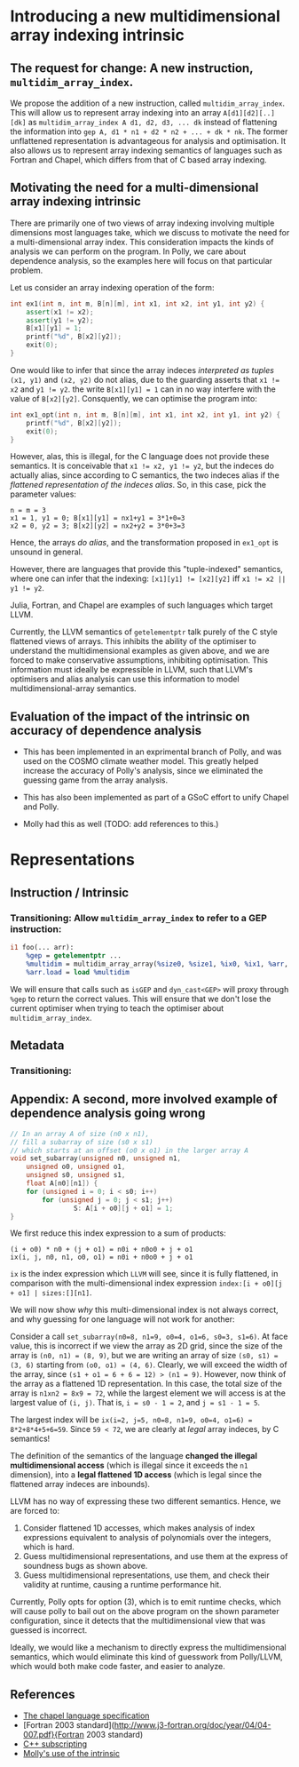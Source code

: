 # Introducing a new multidimensional array indexing intrinsic

## The request for change: A new instruction, `multidim_array_index`.

We propose the addition of a new instruction, called `multidim_array_index`. 
This will allow us to represent array indexing into an array `A[d1][d2][..][dk]`
as `multidim_array_index A d1, d2, d3, ... dk` instead of flattening
the information into `gep A, d1 * n1 + d2 * n2 + ... + dk * nk`. The former
unflattened representation is advantageous for analysis and optimisation. It also
allows us to represent array indexing semantics of languages such as Fortran
and Chapel, which differs from that of C based array indexing.
	
## Motivating the need for a multi-dimensional array indexing intrinsic
There are primarily one of two views of array indexing involving
multiple dimensions most languages take, which we discuss to motivate 
the need for a multi-dimensional array index. This consideration impacts
the kinds of analysis we can perform on the program. In Polly, we care about
dependence analysis, so the examples here will focus on that particular problem.

Let us consider an array indexing operation of the form:
```cpp
int ex1(int n, int m, B[n][m], int x1, int x2, int y1, int y2) {
	assert(x1 != x2);
	assert(y1 != y2);
	B[x1][y1] = 1;
	printf("%d", B[x2][y2]);
	exit(0);
}
```

One would like to infer that since the array indeces _interpreted as tuples_
`(x1, y1)` and `(x2, y2)` do not alias, due to the guarding asserts
that `x1 != x2` and `y1 != y2`. the write `B[x1][y1] = 1` can 
in no way interfere with the value of `B[x2][y2]`. Consquently,
we can optimise the program into:


```cpp
int ex1_opt(int n, int m, B[n][m], int x1, int x2, int y1, int y2) {
	printf("%d", B[x2][y2]);
	exit(0);
}
```

However, alas, this is illegal, for the C language does not provide these
semantics. It is conceivable that `x1 != x2, y1 != y2`, but the indeces
do actually alias, since according to C semantics, the two indeces alias
if the _flattened representation of the indeces alias_. So, in this case,
pick the parameter values:

```
n = m = 3
x1 = 1, y1 = 0; B[x1][y1] = nx1+y1 = 3*1+0=3
x2 = 0, y2 = 3; B[x2][y2] = nx2+y2 = 3*0+3=3
```

Hence, the arrays _do alias_, and the transformation proposed in `ex1_opt`
is unsound in general.

However, there are languages that provide this "tuple-indexed" semantics,
where one can infer that the indexing:
`[x1][y1] != [x2][y2]` iff `x1 != x2 || y1 != y2`.

Julia, Fortran, and Chapel are examples of such languages which target
LLVM.

Currently, the LLVM semantics of `getelementptr` talk purely of
the C style flattened views of arrays. This inhibits the ability of the optimiser
to understand the multidimensional examples as given above, and we
are forced to make conservative assumptions, inhibiting optimisation. 
This information must ideally be expressible in LLVM, such that LLVM's optimisers and
alias analysis can use this information to model multidimensional-array
semantics.





## Evaluation of the impact of the intrinsic on accuracy of dependence analysis
- This has been implemented in an exprimental branch of Polly, and was used 
on the COSMO climate weather model. This greatly helped increase the accuracy
of Polly's analysis, since we eliminated the guessing game from the array analysis.

- This has also been implemented as part of a GSoC effort to unify
Chapel and Polly. 

- Molly had this as well (TODO: add references to this.)

# Representations

## Instruction / Intrinsic

### Transitioning: Allow `multidim_array_index` to refer to a GEP instruction:

```llvm
i1 foo(... arr):
    %gep = getelementptr ...
    %multidim = multidim_array_array(%size0, %size1, %ix0, %ix1, %arr, %gep)
    %arr.load = load %multidim
```

We will ensure that calls such as `isGEP` and `dyn_cast<GEP>` will proxy
through `%gep` to return the correct values. This will ensure that we don't
lose the current optimiser when trying to teach the optimiser about
`multidim_array_index`.

## Metadata

###  Transitioning:


## Appendix: A second, more involved example of dependence analysis going wrong

```cpp
// In an array A of size (n0 x n1), 
// fill a subarray of size (s0 x s1)
// which starts at an offset (o0 x o1) in the larger array A
void set_subarray(unsigned n0, unsigned n1,
	unsigned o0, unsigned o1,
	unsigned s0, unsigned s1,
	float A[n0][n1]) {
	for (unsigned i = 0; i < s0; i++)
		for (unsigned j = 0; j < s1; j++)
				S: A[i + o0][j + o1] = 1;
}
```
We first reduce this index expression to a sum of products:

```
(i + o0) * n0 + (j + o1) = n0i + n0o0 + j + o1
ix(i, j, n0, n1, o0, o1) = n0i + n0o0 + j + o1
```

`ix` is the index expression which `LLVM` will see, since it is fully
flattened, in comparison with the multi-dimensional index expression
`index:[i + o0][j + o1] | sizes:[][n1]`.

We will now show _why_ this multi-dimensional index is not always correct,
and why guessing for one language will not work for another:

Consider a call `set_subarray(n0=8, n1=9, o0=4, o1=6, s0=3, s1=6)`. At face
value, this is incorrect if we view the array as 2D grid, since the size
of the array is `(n0, n1) = (8, 9)`, but we are writing an array of size
`(s0, s1) = (3, 6)` starting from `(o0, o1) = (4, 6)`. Clearly, we will
exceed the width of the array, since `(s1 + o1 = 6 + 6 = 12) > (n1 = 9)`.
However, now think of the array as a flattened 1D representation. In this
case, the total size of the array is `n1xn2 = 8x9 = 72`, while the largest
element we will access is at the largest value of `(i, j)`. That is, 
`i = s0 - 1 = 2`, and `j = s1 - 1 = 5`.

The largest index will be `ix(i=2, j=5, n0=8, n1=9, o0=4, o1=6) = 8*2+8*4+5+6=59`.
Since `59 < 72`, we are clearly at _legal_ array indeces, by C semantics!

The definition of the semantics of the language **changed the illegal
multidimensional access** (which is illegal since it exceeds the `n1`
dimension), into a **legal flattened 1D access** (which is legal since the
flattened array indeces are inbounds).

LLVM has no way of expressing these two different semantics. Hence, we are
forced to:
1. Consider flattened 1D accesses, which makes analysis of index expressions
equivalent to analysis of polynomials over the integers, which is hard.
2. Guess multidimensional representations, and use them at the express of
soundness bugs as shown above.
3. Guess multidimensional representations, use them, and check their validity
at runtime, causing a runtime performance hit.


Currently, Polly opts for option (3), which is to emit runtime checks, which
will cause polly to bail out on the above program on the shown parameter
configuration, since it detects that the multidimensional view that was
guessed is incorrect.

Ideally, we would like a mechanism to directly express the multidimensional
semantics, which would eliminate this kind of guesswork from Polly/LLVM,
which would both make code faster, and easier to analyze.

## References
- [The chapel language specification](https://chapel-lang.org/docs/1.13/_downloads/chapelLanguageSpec.pdf)
- [Fortran 2003 standard](http://www.j3-fortran.org/doc/year/04/04-007.pdf}{Fortran 2003 standard)
- [C++ subscripting](http://eel.is/c++draft/expr.sub)
- [Molly's use of the intrinsic](https://github.com/Meinersbur/llvm/blob/molly/include/llvm/IR/IntrinsicsMolly.td#L3)
